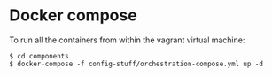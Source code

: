 # Docker compose

To run all the containers from within the vagrant virtual machine:
```
$ cd components
$ docker-compose -f config-stuff/orchestration-compose.yml up -d
```
